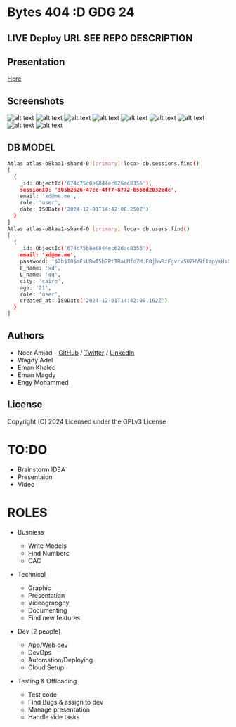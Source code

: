 # Bytes 404 :D GDG 24

## LIVE Deploy URL SEE REPO DESCRIPTION

## Presentation
[Here](https://www.canva.com/design/DAGYIV1SXE0/oym_81WdJ1DSwzT1-AX6ug/view?utm_content=DAGYIV1SXE0&utm_campaign=designshare&utm_medium=link&utm_source=editor)

## Screenshots
![alt text](DEMO/ss6.png)
![alt text](DEMO/ss4.png)
![alt text](DEMO/ss5.png)
![alt text](DEMO/ss3.png)
![alt text](DEMO/ss7.png)
![alt text](DEMO/ss8.png)
![alt text](DEMO/ss9.png)
![alt text](DEMO/ss10.png)
![alt text](DEMO/ss11.png)

## DB MODEL

```sh
Atlas atlas-o8kaa1-shard-0 [primary] loca> db.sessions.find()
[
  {
    _id: ObjectId('674c75c0e6844ec626ac8356'),
    sessionID: '305b2626-47cc-4ff7-8772-b568d2032edc',
    email: 'xd@me.me',
    role: 'user',
    date: ISODate('2024-12-01T14:42:08.250Z')
  }
]
Atlas atlas-o8kaa1-shard-0 [primary] loca> db.users.find()
[
  {
    _id: ObjectId('674c75b8e6844ec626ac8355'),
    email: 'xd@me.me',
    password: '$2b$10$mEsUBwI5h2PtTRaLMfo7M.E0jhwBzFgvrvSUZHV9f1zpymHs0Zs4C',
    F_name: 'xd',
    L_name: 'qq',
    city: 'cairo',
    age: '21',
    role: 'user',
    created_at: ISODate('2024-12-01T14:42:00.162Z')
  }
]
```

## Authors

- Noor Amjad - [GitHub](https://github.com/Justxd22) / [Twitter](https://twitter.com/_xd222) / [LinkedIn](https://www.linkedin.com/in/noor-amjad-xd)
- Wagdy Adel
- Eman Khaled
- Eman Magdy
- Engy Mohammed

## License

Copyright (C) 2024
Licensed under the GPLv3 License


# TO:DO 
- Brainstorm IDEA
- Presentaion 
- Video



# ROLES

- Busniess
    + Write Models
    + Find Numbers
    + CAC

- Technical 
    + Graphic
    + Presentation
    + Videograpghy 
    + Documenting
    + Find new features

- Dev (2 people)
    + App/Web dev 
    + DevOps
    + Automation/Deploying
    + Cloud Setup

- Testing & Offloading
    + Test code
    + Find Bugs & assign to dev
    + Manage presentation
    + Handle side tasks
